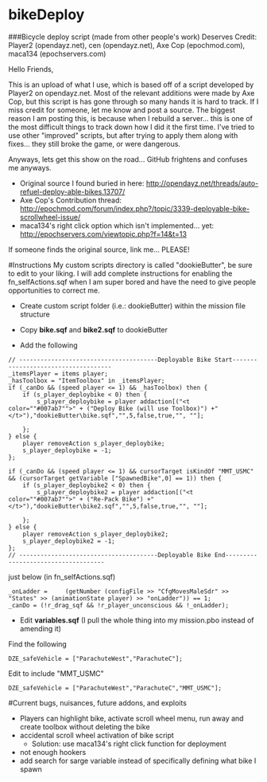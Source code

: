 bikeDeploy
==========
###Bicycle deploy script (made from other people's work)
Deserves Credit: Player2 (opendayz.net), cen (opendayz.net), Axe Cop (epochmod.com), maca134 (epochservers.com)



Hello Friends,

This is an upload of what I use, which is based off of a script developed by Player2 on opendayz.net. Most of the relevant additions were made by Axe Cop, but this script is has gone through so many hands it is hard to track. If I miss credit for someone, let me know and post a source. The biggest reason I am posting this, is because when I rebuild a server... this is one of the most difficult things to track down how I did it the first time. I've tried to use other "improved" scripts, but after trying to apply them along with fixes... they still broke the game, or were dangerous.

Anyways, lets get this show on the road... GitHub frightens and confuses me anyways.
- Original source I found buried in here: http://opendayz.net/threads/auto-refuel-deploy-able-bikes.13707/
- Axe Cop's Contribution thread: http://epochmod.com/forum/index.php?/topic/3339-deployable-bike-scrollwheel-issue/
- maca134's right click option which isn't implemented... yet: http://epochservers.com/viewtopic.php?f=14&t=13

If someone finds the original source, link me... PLEASE!

#Instructions
My custom scripts directory is called "dookieButter", be sure to edit to your liking. I will add complete instructions for enabling the fn_selfActions.sqf when I am super bored and have the need to give people opportunities to correct me.

* Create custom script folder (i.e.: dookieButter) within the mission file structure

* Copy **bike.sqf** and **bike2.sqf** to dookieButter

* Add the following
```
// ---------------------------------------Deployable Bike Start------------------------------------
_itemsPlayer = items player;
_hasToolbox = "ItemToolbox" in _itemsPlayer;
if (_canDo && (speed player <= 1) && _hasToolbox) then {
    if (s_player_deploybike < 0) then {
        s_player_deploybike = player addaction[("<t color=""#007ab7"">" + ("Deploy Bike (will use Toolbox)") +"</t>"),"dookieButter\bike.sqf","",5,false,true,"", ""];

    };
} else {
    player removeAction s_player_deploybike;
    s_player_deploybike = -1;
};

if (_canDo && (speed player <= 1) && cursorTarget isKindOf "MMT_USMC" && (cursorTarget getVariable ["SpawnedBike",0] == 1)) then {
    if (s_player_deploybike2 < 0) then {
        s_player_deploybike2 = player addaction[("<t color=""#007ab7"">" + ("Re-Pack Bike") +"</t>"),"dookieButter\bike2.sqf","",5,false,true,"", ""];

    };
} else {
    player removeAction s_player_deploybike2;
    s_player_deploybike2 = -1;
};
// ---------------------------------------Deployable Bike End------------------------------------

```
just below (in fn_selfActions.sqf)
```
_onLadder =		(getNumber (configFile >> "CfgMovesMaleSdr" >> "States" >> (animationState player) >> "onLadder")) == 1;
_canDo = (!r_drag_sqf && !r_player_unconscious && !_onLadder);
```
*  Edit **variables.sqf** (I pull the whole thing into my mission.pbo instead of amending it)

Find the following
```
DZE_safeVehicle = ["ParachuteWest","ParachuteC"];
```
Edit to include "MMT_USMC"
```
DZE_safeVehicle = ["ParachuteWest","ParachuteC","MMT_USMC"];
```

#Current bugs, nuisances, future addons, and exploits
* Players can highlight bike, activate scroll wheel menu, run away and create toolbox without deleting the bike
* accidental scroll wheel activation of bike script
  * Solution: use maca134's right click function for deployment
* not enough hookers
* add search for sarge variable instead of specifically defining what bike I spawn
